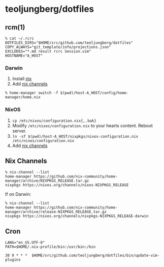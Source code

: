 # teoljungberg/dotfiles

## rcm(1)

```
% cat ~/.rcrc
DOTFILES_DIRS="$HOME/src/github.com/teoljungberg/dotfiles"
COPY_ALWAYS="git_template/info/projections.json"
EXCLUDES="*.md result rcrc Session.vim"
HOSTNAME="A_HOST"
```

### Darwin

1. Install [nix]
1. Add [nix channels](#nix-channels)
```
% home-manager switch -f $(pwd)/host-A_HOST/config/home-manager/home.nix
```

[nix]: https://determinate.systems/posts/determinate-nix-installer/

### NixOS

1. `cp /etc/nixos/configuration.nix{,.bak}`
1. Modify `/etc/nixos/configuration.nix` to your hearts content. Reboot server.
1. `ln -sf $(pwd)/host-A_HOST/nixpkgs/nixos-configuration.nix /etc/nixos/configuration.nix`
1. Add [nix channels](#nix-channels)

## Nix Channels

```
% nix-channel --list
home-manager https://github.com/nix-community/home-manager/archive/NIXPKGS_RELEASE.tar.gz
nixpkgs https://nixos.org/channels/nixos-NIXPKGS_RELEASE
```

If on Darwin:

```
% nix-channel --list
home-manager https://github.com/nix-community/home-manager/archive/release-NIXPKGS_RELEASE.tar.gz
nixpkgs https://nixos.org/channels/nixpkgs-NIXPKGS_RELEASE-darwin
```

## Cron

```
LANG="en_US.UTF-8"
PATH=$HOME/.nix-profile/bin:/usr/bin:/bin

30 9 * * *	$HOME/src/github.com/teoljungberg/dotfiles/bin/update-vim-plugins
```
